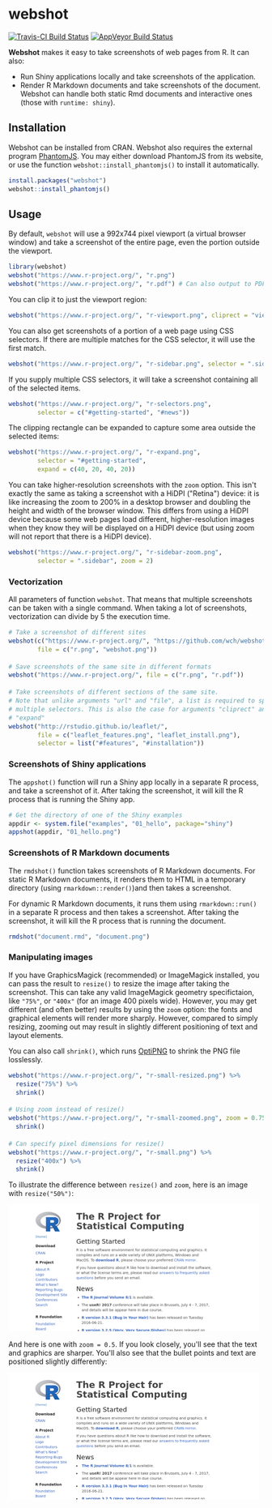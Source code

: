 
webshot
=======

[![Travis-CI Build Status](https://travis-ci.org/wch/webshot.svg?branch=master)](https://travis-ci.org/wch/webshot) [![AppVeyor Build Status](https://ci.appveyor.com/api/projects/status/github/wch/webshot?branch=master&svg=true)](https://ci.appveyor.com/project/wch/webshot)

**Webshot** makes it easy to take screenshots of web pages from R. It can also:

-   Run Shiny applications locally and take screenshots of the application.
-   Render R Markdown documents and take screenshots of the document. Webshot can handle both static Rmd documents and interactive ones (those with `runtime: shiny`).

Installation
------------

Webshot can be installed from CRAN. Webshot also requires the external program [PhantomJS](http://phantomjs.org/). You may either download PhantomJS from its website, or use the function `webshot::install_phantomjs()` to install it automatically.

``` r
install.packages("webshot")
webshot::install_phantomjs()
```

Usage
-----

By default, `webshot` will use a 992x744 pixel viewport (a virtual browser window) and take a screenshot of the entire page, even the portion outside the viewport.

``` r
library(webshot)
webshot("https://www.r-project.org/", "r.png")
webshot("https://www.r-project.org/", "r.pdf") # Can also output to PDF
```

You can clip it to just the viewport region:

``` r
webshot("https://www.r-project.org/", "r-viewport.png", cliprect = "viewport")
```

You can also get screenshots of a portion of a web page using CSS selectors. If there are multiple matches for the CSS selector, it will use the first match.

``` r
webshot("https://www.r-project.org/", "r-sidebar.png", selector = ".sidebar")
```

If you supply multiple CSS selectors, it will take a screenshot containing all of the selected items.

``` r
webshot("https://www.r-project.org/", "r-selectors.png",
        selector = c("#getting-started", "#news"))
```

The clipping rectangle can be expanded to capture some area outside the selected items:

``` r
webshot("https://www.r-project.org/", "r-expand.png",
        selector = "#getting-started",
        expand = c(40, 20, 40, 20))
```

You can take higher-resolution screenshots with the `zoom` option. This isn't exactly the same as taking a screenshot with a HiDPI ("Retina") device: it is like increasing the zoom to 200% in a desktop browser and doubling the height and width of the browser window. This differs from using a HiDPI device because some web pages load different, higher-resolution images when they know they will be displayed on a HiDPI device (but using zoom will not report that there is a HiDPI device).

``` r
webshot("https://www.r-project.org/", "r-sidebar-zoom.png",
        selector = ".sidebar", zoom = 2)
```

### Vectorization

All parameters of function `webshot`. That means that multiple screenshots can be taken with a single command. When taking a lot of screenshots, vectorization can divide by 5 the execution time.

``` r
# Take a screenshot of different sites
webshot(c("https://www.r-project.org/", "https://github.com/wch/webshot"),
        file = c("r.png", "webshot.png"))

# Save screenshots of the same site in different formats
webshot("https://www.r-project.org/", file = c("r.png", "r.pdf"))

# Take screenshots of different sections of the same site. 
# Note that unlike arguments "url" and "file", a list is required to specify 
# multiple selectors. This is also the case for arguments "cliprect" and 
# "expand"
webshot("http://rstudio.github.io/leaflet/",
        file = c("leaflet_features.png", "leaflet_install.png"),
        selector = list("#features", "#installation"))
```

### Screenshots of Shiny applications

The `appshot()` function will run a Shiny app locally in a separate R process, and take a screenshot of it. After taking the screenshot, it will kill the R process that is running the Shiny app.

``` r
# Get the directory of one of the Shiny examples
appdir <- system.file("examples", "01_hello", package="shiny")
appshot(appdir, "01_hello.png")
```

### Screenshots of R Markdown documents

The `rmdshot()` function takes screenshots of R Markdown documents. For static R Markdown documents, it renders them to HTML in a temporary directory (using `rmarkdown::render()`)and then takes a screenshot.

For dynamic R Markdown documents, it runs them using `rmarkdown::run()` in a separate R process and then takes a screenshot. After taking the screenshot, it will kill the R process that is running the document.

``` r
rmdshot("document.rmd", "document.png")
```

### Manipulating images

If you have GraphicsMagick (recommended) or ImageMagick installed, you can pass the result to `resize()` to resize the image after taking the screenshot. This can take any valid ImageMagick geometry specifictaion, like `"75%"`, or `"400x"` (for an image 400 pixels wide). However, you may get different (and often better) results by using the `zoom` option: the fonts and graphical elements will render more sharply. However, compared to simply resizing, zooming out may result in slightly different positioning of text and layout elements.

You can also call `shrink()`, which runs [OptiPNG](http://optipng.sourceforge.net/) to shrink the PNG file losslessly.

``` r
webshot("https://www.r-project.org/", "r-small-resized.png") %>%
  resize("75%") %>%
  shrink()

# Using zoom instead of resize()
webshot("https://www.r-project.org/", "r-small-zoomed.png", zoom = 0.75) %>%
  shrink()

# Can specify pixel dimensions for resize()
webshot("https://www.r-project.org/", "r-small.png") %>%
  resize("400x") %>%
  shrink()
```

To illustrate the difference between `resize()` and `zoom`, here is an image with `resize("50%")`:

![](tools/r-small-resized.png)

And here is one with `zoom = 0.5`. If you look closely, you'll see that the text and graphics are sharper. You'll also see that the bullet points and text are positioned slightly differently:

![](tools/r-small-zoomed.png)

